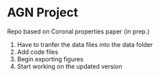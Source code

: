 # AGN Project
Repo based on Coronal properties paper (in prep.)

1. Have to tranfer the data files into the data folder
2. Add code files
3. Begin exporting figures
4. Start working on the updated version